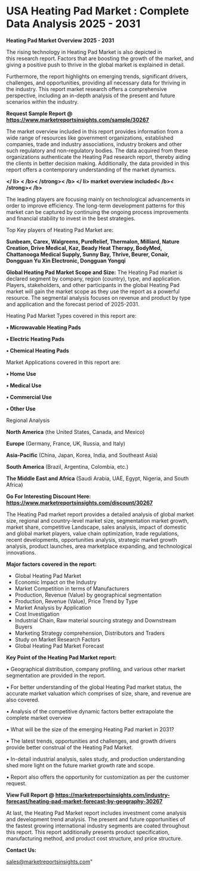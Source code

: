 # USA Heating Pad Market : Complete Data Analysis 2025 - 2031

<Strong> Heating Pad Market Overview 2025 - 2031</strong>

The rising technology in Heating Pad Market is also depicted in this research report. Factors that are boosting the growth of the market, and giving a positive push to thrive in the global market is explained in detail.

Furthermore, the report highlights on emerging trends, significant drivers, challenges, and opportunities, providing all necessary data for thriving in the industry. This report market research offers a comprehensive perspective, including an in-depth analysis of the present and future scenarios within the industry.

<strong>Request Sample Report @ <a href=https://www.marketreportsinsights.com/sample/30267>https://www.marketreportsinsights.com/sample/30267</a></strong>

The market overview included in this report provides information from a wide range of resources like government organizations, established companies, trade and industry associations, industry brokers and other such regulatory and non-regulatory bodies. The data acquired from these organizations authenticate the Heating Pad research report, thereby aiding the clients in better decision making. Additionally, the data provided in this report offers a contemporary understanding of the market dynamics.

<Strong></ li> < /b>< /strong>< /b> </ li> market overview included< /b>< /strong>< /b></Strong>

The leading players are focusing mainly on technological advancements in order to improve efficiency. The long-term development patterns for this market can be captured by continuing the ongoing process improvements and financial stability to invest in the best strategies.

Top Key players of Heating Pad Market are:

<strong>Sunbeam, Carex, Walgreens, PureRelief, Thermalon, Milliard, Nature Creation, Drive Medical, Kaz, Beady Heat Therapy, BodyMed, Chattanooga Medical Supply, Sunny Bay, Thrive, Beurer, Conair, Dongguan Yu Xin Electronic, Dongguan Yongqi</strong>

<strong><b>Global Heating Pad Market Scope and Size:</b></strong>
The Heating Pad market is declared segment by company, region (country), type, and application. Players, stakeholders, and other participants in the global Heating Pad market will gain the market scope as they use the report as a powerful resource. The segmental analysis focuses on revenue and product by type and application and the forecast period of 2025-2031.

Heating Pad Market Types covered in this report are:

<strong>• Microwavable Heating Pads

• Electric Heating Pads

• Chemical Heating Pads</strong>

Market Applications covered in this report are:

<strong>• Home Use

• Medical Use

• Commercial Use

• Other Use</strong> 

Regional Analysis

<strong>North America</strong> (the United States, Canada, and Mexico)

<strong>Europe</strong> (Germany, France, UK, Russia, and Italy)

<strong>Asia-Pacific</strong> (China, Japan, Korea, India, and Southeast Asia)

<strong>South America</strong> (Brazil, Argentina, Colombia, etc.)

<strong>The Middle East and Africa</strong> (Saudi Arabia, UAE, Egypt, Nigeria, and South Africa)

<strong>Go For Interesting Discount Here: <a href=https://www.marketreportsinsights.com/discount/30267>https://www.marketreportsinsights.com/discount/30267</a></strong>

The Heating Pad market report provides a detailed analysis of global market size, regional and country-level market size, segmentation market growth, market share, competitive Landscape, sales analysis, impact of domestic and global market players, value chain optimization, trade regulations, recent developments, opportunities analysis, strategic market growth analysis, product launches, area marketplace expanding, and technological innovations.

<strong><b>Major factors covered in the report:</b></strong>
<ul>
  <li>Global Heating Pad Market </li>
  <li>Economic Impact on the Industry</li>
  <li>Market Competition in terms of Manufacturers</li>
  <li>Production, Revenue (Value) by geographical segmentation</li>
  <li>Production, Revenue (Value), Price Trend by Type</li>
  <li>Market Analysis by Application</li>
  <li>Cost Investigation</li>
  <li>Industrial Chain, Raw material sourcing strategy and Downstream Buyers</li>
  <li>Marketing Strategy comprehension, Distributors and Traders</li>
  <li>Study on Market Research Factors</li>
  <li>Global Heating Pad Market Forecast</li>
</ul>

<strong><b>Key Point of the Heating Pad Market report:</b></strong>

• Geographical distribution, company profiling, and various other market segmentation are provided in the report.

• For better understanding of the global Heating Pad market status, the accurate market valuation which comprises of size, share, and revenue are also covered.

• Analysis of the competitive dynamic factors better extrapolate the complete market overview

• What will be the size of the emerging Heating Pad market in 2031?

• The latest trends, opportunities and challenges, and growth drivers provide better construal of the Heating Pad Market.

• In-detail industrial analysis, sales study, and production understanding shed more light on the future market growth rate and scope.

• Report also offers the opportunity for customization as per the customer request.

<strong><b>View Full Report @ <a href=https://marketreportsinsights.com/industry-forecast/heating-pad-market-forecast-by-geography-30267>https://marketreportsinsights.com/industry-forecast/heating-pad-market-forecast-by-geography-30267</a></b></strong>


At last, the Heating Pad Market report includes investment come analysis and development trend analysis. The present and future opportunities of the fastest growing international industry segments are coated throughout this report. This report additionally presents product specification, manufacturing method, and product cost structure, and price structure.

<strong>Contact Us:</strong>

sales@marketreportsinsights.com"
